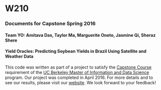 # W210  
### Documents for Capstone Spring 2016  
#### Team YO:  Amitava Das, Taylor Ma, Marguerite Oneto, Jasmine Qi, Sheraz Shere
#### Yield Oracles:  Predicting Soybean Yields in Brazil Using Satellite and Weather Data

This code was written as part of a project to satisfy the [Capstone Course](https://datascience.berkeley.edu/academics/curriculum/synthetic-capstone-course/) requirement of the [UC Berkeley Master of Information and Data Science](https://datascience.berkeley.edu) program.  Our project was completed in April 2016.  For more details and to see our results, please visit our [website](http://amitavadas.github.io/capstone/index.html).  We look forward to your feedback!
